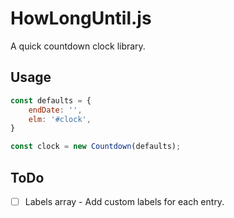 # HowLongUntil.js

A quick countdown clock library.

## Usage

```js
const defaults = {
    endDate: '',
    elm: '#clock',
}

const clock = new Countdown(defaults);


```

## ToDo

- [ ] Labels array - Add custom labels for each entry.
